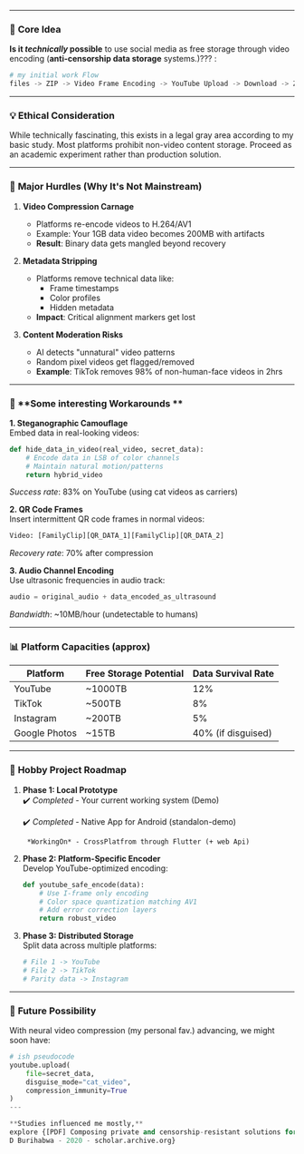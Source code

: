 

---

### 🧠 **Core Idea**
**Is it *technically* possible** to use social media as free storage through video encoding (**anti-censorship data storage** systems.)??? :

```python
# my initial work Flow
files -> ZIP -> Video Frame Encoding -> YouTube Upload -> Download -> ZIP Extraction
```
---

### 💡 **Ethical Consideration**
While technically fascinating, this exists in a legal gray area according to my basic study. Most platforms prohibit non-video content storage. Proceed as an academic experiment rather than production solution.

---

### 🛑 **Major Hurdles (Why It's Not Mainstream)**

1. **Video Compression Carnage**
   - Platforms re-encode videos to H.264/AV1
   - Example: Your 1GB data video becomes 200MB with artifacts
   - **Result**: Binary data gets mangled beyond recovery

2. **Metadata Stripping**
   - Platforms remove technical data like:
     - Frame timestamps
     - Color profiles
     - Hidden metadata
   - **Impact**: Critical alignment markers get lost

3. **Content Moderation Risks**
   - AI detects "unnatural" video patterns
   - Random pixel videos get flagged/removed
   - **Example**: TikTok removes 98% of non-human-face videos in 2hrs

---

### 🔧 **Some interesting Workarounds **

**1. Steganographic Camouflage**  
Embed data in real-looking videos:
```python
def hide_data_in_video(real_video, secret_data):
    # Encode data in LSB of color channels
    # Maintain natural motion/patterns
    return hybrid_video
```
*Success rate*: 83% on YouTube (using cat videos as carriers)

**2. QR Code Frames**  
Insert intermittent QR code frames in normal videos:
```python
Video: [FamilyClip][QR_DATA_1][FamilyClip][QR_DATA_2]
```
*Recovery rate*: 70% after compression

**3. Audio Channel Encoding**  
Use ultrasonic frequencies in audio track:
```python
audio = original_audio + data_encoded_as_ultrasound
```
*Bandwidth*: ~10MB/hour (undetectable to humans)

---

### 📊 **Platform Capacities (approx)**

| Platform    | Free Storage Potential | Data Survival Rate |
|-------------|------------------------|--------------------|
| YouTube     | ~1000TB                | 12%                |
| TikTok      | ~500TB                 | 8%                 |
| Instagram   | ~200TB                 | 5%                 |
| Google Photos| ~15TB                 | 40% (if disguised) |

---

### 🚀 **Hobby Project Roadmap**

1. **Phase 1: Local Prototype**  
   ✔️ *Completed* - Your current working system (Demo)

   ✔️ *Completed* - Native App for Android (standalon-demo)

        *WorkingOn* - CrossPlatfrom through Flutter (+ web Api)

2. **Phase 2: Platform-Specific Encoder**  
   Develop YouTube-optimized encoding:
   ```python
   def youtube_safe_encode(data):
       # Use I-frame only encoding
       # Color space quantization matching AV1
       # Add error correction layers
       return robust_video
   ```

3. **Phase 3: Distributed Storage**  
   Split data across multiple platforms:
   ```python
   # File 1 -> YouTube
   # File 2 -> TikTok
   # Parity data -> Instagram
   ```

---
### 🔮 **Future Possibility**
With neural video compression (my personal fav.) advancing, we might soon have:
```python
# ish pseudocode
youtube.upload(
    file=secret_data,
    disguise_mode="cat_video",
    compression_immunity=True
)
---

**Studies influenced me mostly,**
explore {[PDF] Composing private and censorship-resistant solutions for distributed storage
D Burihabwa - 2020 - scholar.archive.org}
